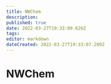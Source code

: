 ```yaml
---
title: NWChem
description: 
published: true
date: 2022-03-27T19:33:09.626Z
tags: 
editor: markdown
dateCreated: 2022-03-27T19:33:07.209Z
---
```


# NWChem

